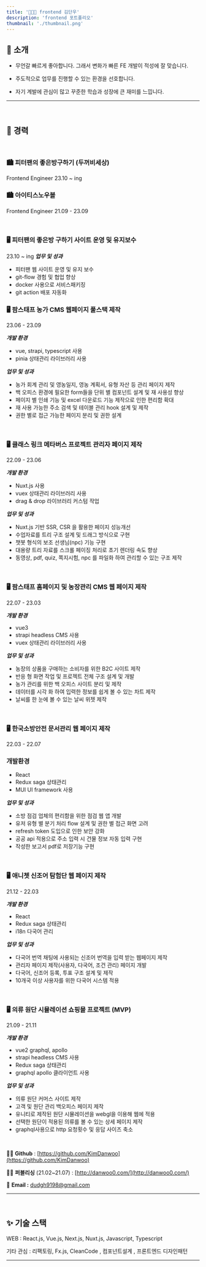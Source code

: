 ```yaml
---
title: '🧑🏻‍💻 frontend 김단우'
description: 'frontend 포트폴리오'
thumbnail: './thumbnail.png'
---
```


## 🎤 소개

- 무언갈 빠르게 좋아합니다. 그래서 변화가 빠른 FE 개발이 적성에 잘 맞습니다.

- 주도적으로 업무를 진행할 수 있는 환경을 선호합니다.

- 자기 계발에 관심이 많고 꾸준한 학습과 성장에 큰 재미를 느낍니다.

---

</br>

## 📒 경력

</br>

### 🏙 피터팬의 좋은방구하기 (두꺼비세상)

Frontend Engineer 23.10 ~ ing

### 🏙 아이티스노우볼

Frontend Engineer 21.09 - 23.09

</br>

### 🖥 피터팬의 좋은방 구하기 사이트 운영 및 유지보수

23.10 ~ ing
**_업무 및 성과_**

- 피터팬 웹 사이트 운영 및 유지 보수
- git-flow 경험 및 협업 향상
- docker 사용으로 서비스패키징
- git action 배포 자동화

### 🖥 팜스태프 농가 CMS 웹페이지 풀스택 제작

23.06 - 23.09

**_개발 환경_**

- vue, strapi, typescript 사용
- pinia 상태관리 라이브러리 사용

**_업무 및 성과_**

- 농가 회계 관리 및 영농일지, 영농 계획서, 유형 자산 등 관리 페이지 제작
- 백 오피스 환경에 필요한 form들을 단위 별 컴포넌트 설계 및 재 사용성 향상
- 페이지 별 인쇄 기능 및 excel 다운로드 기능 제작으로 인한 편리함 확대
- 재 사용 가능한 주소 검색 및 테이블 관리 hook 설계 및 제작
- 권한 별로 접근 가능한 페이지 분리 및 권한 설계

</br>

### 🖥 클래스 링크 메타버스 프로젝트 관리자 페이지 제작

22.09 - 23.06

**_개발 환경_**

- Nuxt.js 사용
- vuex 상태관리 라이브러리 사용
- drag & drop 라이브러리 커스텀 작업

**_업무 및 성과_**

- Nuxt.js 기반 SSR, CSR 을 활용한 페이지 성능개선
- 수업자료를 트리 구조 설계 및 드래그 방식으로 구현
- 챗봇 형식의 보조 선생님(npc) 기능 구현
- 대용량 트리 자료를 스크롤 페이징 처리로 초기 렌더링 속도 향상
- 동영상, pdf, quiz, 쪽지시험, npc 를 파일화 하여 관리할 수 있는 구조 제작

</br>

### 🖥 팜스태프 홈페이지 및 농장관리 CMS 웹 페이지 제작

22.07 - 23.03

**_개발 환경_**

- vue3
- strapi headless CMS 사용
- vuex 상태관리 라이브러리 사용

**_업무 및 성과_**

- 농장의 상품을 구매하는 소비자를 위한 B2C 사이트 제작
- 반응 형 화면 작업 및 프로젝트 전체 구조 설계 및 개발
- 농가 관리를 위한 백 오피스 사이트 분리 및 제작
- 데이터를 시각 화 하여 입력한 정보를 쉽게 볼 수 있는 차트 제작
- 날씨를 한 눈에 볼 수 있는 날씨 위젯 제작

</br>

### 🖥 한국소방안전 문서관리 웹 페이지 제작

22.03 - 22.07

### 개발환경

- React
- Redux saga 상태관리
- MUI UI framework 사용

**_업무 및 성과_**

- 소방 점검 업체의 편리함을 위한 점검 웹 앱 개발
- 유저 유형 별 분기 처리 flow 설계 및 권한 별 접근 화면 고려
- refresh token 도입으로 인한 보안 강화
- 공공 api 적용으로 주소 입력 시 건물 정보 자동 입력 구현
- 작성한 보고서 pdf로 저장기능 구현

</br>

### 🖥 애니쳇 신조어 탐험단 웹 페이지 제작

21.12 - 22.03

**_개발 환경_**

- React
- Redux saga 상태관리
- i18n 다국어 관리

**_업무 및 성과_**

- 다국어 번역 채팅에 사용되는 신조어 번역을 입력 받는 웹페이지 제작
- 관리자 페이지 제작(사용자, 다국어, 조건 관리) 페이지 개발
- 다국어, 신조어 등록, 투표 구조 설계 및 제작
- 10개국 이상 사용자를 위한 다국어 시스템 적용

</br>

### 🖥 의류 원단 시뮬레이션 쇼핑몰 프로젝트 (MVP)

21.09 - 21.11

**_개발 환경_**

- vue2 graphql, apollo
- strapi headless CMS 사용
- Redux saga 상태관리
- graphql apollo 클라이언트 사용

**_업무 및 성과_**

- 의류 원단 커머스 사이트 제작
- 고객 및 원단 관리 백오피스 페이지 제작
- 유니티로 제작된 원단 시뮬레이션을 webgl을 이용해 웹에 적용
- 선택한 원단이 적용된 의류를 볼 수 있는 상세 페이지 제작
- graphql사용으로 http 요청횟수 및 응답 사이즈 축소

</br>

🧑‍💻 **Github** : [https://github.com/KimDanwoo](https://github.com/KimDanwoo)

🧑‍🎨 **퍼블리싱** (21.02~21.07) : [http://danwoo0.com/](http://danwoo0.com/)

📧 **Email :** [dudgh9198@gmail.com](mailto:dudgh9198@gmail.com)

---

</br>

## ✨ 기술 스택

WEB : React.js, Vue.js, Next.js, Nuxt.js, Javascript, Typescript

기타 관심 : 리팩토링, Fx.js, CleanCode , 컴포넌트설계 , 프론트엔드 디자인패턴

---

